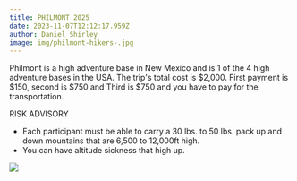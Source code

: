 ```yaml
---
title: PHILMONT 2025
date: 2023-11-07T12:12:17.959Z
author: Daniel Shirley
image: img/philmont-hikers-.jpg
---
```

<!--StartFragment-->

Philmont is a high adventure base in New Mexico and is 1 of the 4 high adventure bases in the USA. The trip's total cost is $2,000. First payment is $150, second is $750 and Third is $750 and you have to pay for the transportation.

 RISK ADVISORY     

* Each participant must be able to carry a 30 lbs. to 50 lbs. pack up and down mountains that are 6,500 to 12,000ft high.
* You can have altitude sickness that high up.

<!--EndFragment-->

![](img/599753db89768.image.jpg)